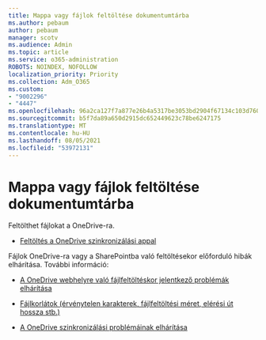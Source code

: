 ```yaml
---
title: Mappa vagy fájlok feltöltése dokumentumtárba
ms.author: pebaum
author: pebaum
manager: scotv
ms.audience: Admin
ms.topic: article
ms.service: o365-administration
ROBOTS: NOINDEX, NOFOLLOW
localization_priority: Priority
ms.collection: Adm_O365
ms.custom:
- "9002296"
- "4447"
ms.openlocfilehash: 96a2ca127f7a877e26b4a5317be3053bd2904f67134c103d760823d73f3b5570
ms.sourcegitcommit: b5f7da89a650d2915dc652449623c78be6247175
ms.translationtype: MT
ms.contentlocale: hu-HU
ms.lasthandoff: 08/05/2021
ms.locfileid: "53972131"
---
```

# <a name="upload-a-folder-or-files-to-a-document-library"></a>Mappa vagy fájlok feltöltése dokumentumtárba

Feltölthet fájlokat a OneDrive-ra.

- [Feltöltés a OneDrive szinkronizálási appal](https://support.office.com/article/sync-files-with-onedrive-in-windows-615391c4-2bd3-4aae-a42a-858262e42a49)

Fájlok OneDrive-ra vagy a SharePointba való feltöltésekor előforduló hibák elhárítása. További információ:

- [A OneDrive webhelyre való fájlfeltöltéskor jelentkező problémák elhárítása](https://support.office.com/article/Fix-problems-uploading-files-on-the-OneDrive-website-9afcc4a0-e344-4bc9-9c9d-59d3e802247e)

- [Fájlkorlátok (érvénytelen karakterek, fájlfeltöltési méret, elérési út hossza stb.)](https://support.office.com/article/invalid-file-names-and-file-types-in-onedrive-onedrive-for-business-and-sharepoint-64883a5d-228e-48f5-b3d2-eb39e07630fa)

- [A OneDrive szinkronizálási problémáinak elhárítása](https://support.office.com/article/Fix-OneDrive-sync-problems-83ab0d8a-8400-45b0-8dcf-dc8aa8a6bcf8)
